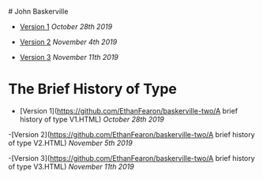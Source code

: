 # John Baskerville

- [Version 1](https://ethanfearon.github.io/baskerville-two/baskerville1.html)
*October 28th 2019*

- [Version 2](https://ethanfearon.github.io/baskerville-two/baskerville2.html)
*November 4th 2019*

- [Version 3](https://ethanfearon.github.io/baskerville-two/baskerville3.html)
*November 11th 2019*

# The Brief History of Type

- [Version 1](https://github.com/EthanFearon/baskerville-two/A brief history of type V1.HTML)
*October 28th 2019*

-[Version 2](https://github.com/EthanFearon/baskerville-two/A brief history of type V2.HTML)
*November 5th 2019*

-[Version 3](https://github.com/EthanFearon/baskerville-two/A brief history of type V3.HTML)
*November 11th 2019*
